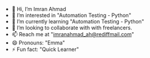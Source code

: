 - 👋 Hi, I’m Imran Ahmad
- 👀 I’m interested in "Automation Testing - Python"
- 🌱 I’m currently learning "Automation Testing - Python"
- 💞️ I’m looking to collaborate with with freelancers.
- 📫 Reach me at "imranahmad_ah@rediffmail.com"
- 😄 Pronouns: "Emma"
- ⚡ Fun fact: "Quick Learner"

<!---
imranc07/imranc07 is a ✨ special ✨ repository because its `README.md` (this file) appears on your GitHub profile.
You can click the Preview link to take a look at your changes.
--->
